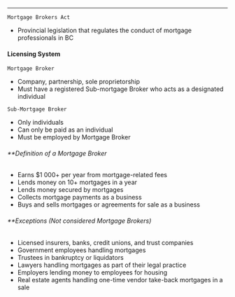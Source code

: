 ***
`Mortgage Brokers Act`
* Provincial legislation that regulates the conduct of mortgage professionals in BC

#### Licensing System
`Mortgage Broker`
* Company, partnership, sole proprietorship
* Must have a registered Sub-mortgage Broker who acts as a designated individual

`Sub-Mortgage Broker`
* Only individuals
* Can only be paid as an individual
* Must be employed by Mortgage Broker

###### **Definition of a Mortgage Broker
* Earns $1 000+ per year from mortgage-related fees
* Lends money on 10+ mortgages in a year
* Lends money secured by mortgages
* Collects mortgage payments as a business
* Buys and sells mortgages or agreements for sale as a business

###### **Exceptions (Not considered Mortgage Brokers)
* Licensed insurers, banks, credit unions, and trust companies
* Government employees handling mortgages
* Trustees in bankruptcy or liquidators
* Lawyers handling mortgages as part of their legal practice
* Employers lending money to employees for housing
* Real estate agents handling one-time vendor take-back mortgages in a sale